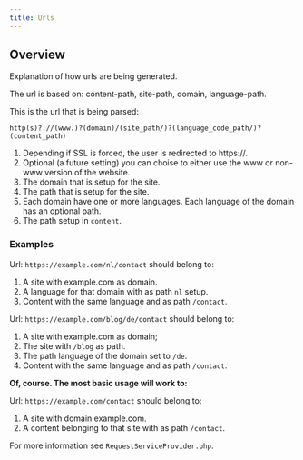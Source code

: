 ```yaml
---
title: Urls
---
```


## Overview

Explanation of how urls are being generated.

The url is based on: content-path, site-path, domain, language-path.

This is the url that is being parsed:

```
http(s)?://(www.)?(domain)/(site_path/)?(language_code_path/)?(content_path)
```

1. Depending if SSL is forced, the user is redirected to https://.
2. Optional (a future setting) you can choise to either use the www or non-www version of the website.
3. The domain that is setup for the site.
4. The path that is setup for the site.
5. Each domain have one or more languages. Each language of the domain has an optional path.
6. The path setup in `content`.

### Examples

Url: `https://example.com/nl/contact` should belong to:

1. A site with example.com as domain.
2. A language for that domain with as path `nl` setup.
3. Content with the same language and as path `/contact`.

Url: `https://example.com/blog/de/contact` should belong to:

1. A site with example.com as domain;
2. The site with `/blog` as path.
3. The path language of the domain set to `/de`.
4. Content with the same language and as path `/contact`.

**Of, course. The most basic usage will work to:**

Url: `https://example.com/contact` should belong to:

1. A site with domain example.com.
2. A content belonging to that site with as path `/contact`.

For more information see `RequestServiceProvider.php`.